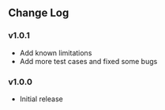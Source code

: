 ## Change Log

### v1.0.1

* Add known limitations
* Add more test cases and fixed some bugs

### v1.0.0

* Initial release
